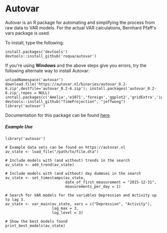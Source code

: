 Autovar
=======

Autovar is an R package for automating and simplifying the process from raw data to VAR models. For the actual VAR calculations, Bernhard Pfaff's vars package is used.

To install, type the following:

    install.packages('devtools')
    devtools::install_github('roqua/autovar')

If you're using **Windows** and the above steps give you errors, try the following alternate way to install Autovar:

    unloadNamespace('autovar')
    download.file('https://autovar.nl/binaries/autovar_0.2-6.zip',destfile='autovar_0.2-6.zip'); install.packages('autovar_0.2-6.zip',repos = NULL)
    install.packages(c('Amelia','e1071','foreign','ggplot2','gridExtra','igraph','jsonlite','knitr','markdown','norm','parallel','psych','RcppArmadillo','reshape2','stringi','stringr','urca','vars','devtools'))
    devtools::install_github("TimeProjection", "jeffwong")
    library('autovar')

Documentation for this package can be found [here](https://autovar.nl/docs).

##### Example Use

    library('autovar')
    
    # Example data sets can be found on https://autovar.nl
    av_state <- load_file("/path/to/file.dta")
    
    # Include models with (and without) trends in the search
    av_state <- add_trend(av_state)
    
    # Include models with (and without) day dummies in the search
    av_state <- set_timestamps(av_state,          
                               date_of_first_measurement = "2015-12-31",
                               measurements_per_day = 1)
                               
    # Search for VAR models for the variables Depression and Activity up to lag 3.
    av_state <- var_main(av_state, vars = c("Depression", "Activity"),
                         lag_max = 3,
                         log_level = 3)
    
    # Show the best models found
    print_best_models(av_state)
